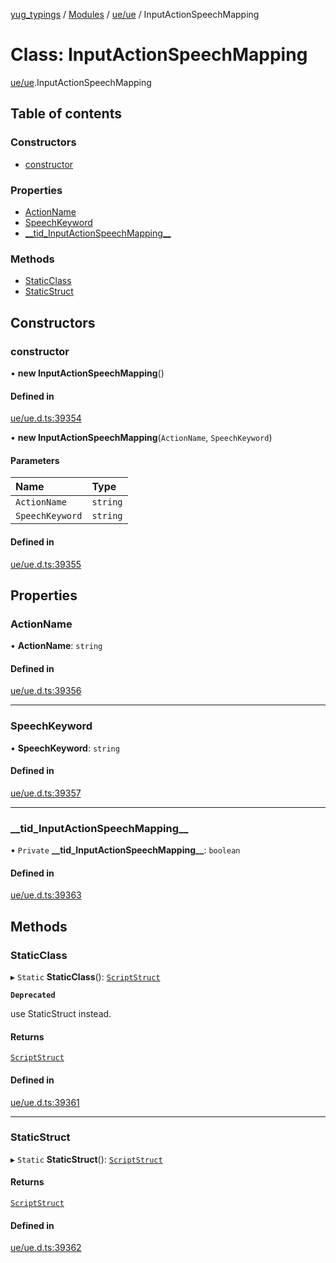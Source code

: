 [yug_typings](../README.md) / [Modules](../modules.md) / [ue/ue](../modules/ue_ue.md) / InputActionSpeechMapping

# Class: InputActionSpeechMapping

[ue/ue](../modules/ue_ue.md).InputActionSpeechMapping

## Table of contents

### Constructors

- [constructor](ue_ue.InputActionSpeechMapping.md#constructor)

### Properties

- [ActionName](ue_ue.InputActionSpeechMapping.md#actionname)
- [SpeechKeyword](ue_ue.InputActionSpeechMapping.md#speechkeyword)
- [\_\_tid\_InputActionSpeechMapping\_\_](ue_ue.InputActionSpeechMapping.md#__tid_inputactionspeechmapping__)

### Methods

- [StaticClass](ue_ue.InputActionSpeechMapping.md#staticclass)
- [StaticStruct](ue_ue.InputActionSpeechMapping.md#staticstruct)

## Constructors

### constructor

• **new InputActionSpeechMapping**()

#### Defined in

[ue/ue.d.ts:39354](https://github.com/YugMetaverse/yug_typings/blob/b7d9b19/ue/ue.d.ts#L39354)

• **new InputActionSpeechMapping**(`ActionName`, `SpeechKeyword`)

#### Parameters

| Name | Type |
| :------ | :------ |
| `ActionName` | `string` |
| `SpeechKeyword` | `string` |

#### Defined in

[ue/ue.d.ts:39355](https://github.com/YugMetaverse/yug_typings/blob/b7d9b19/ue/ue.d.ts#L39355)

## Properties

### ActionName

• **ActionName**: `string`

#### Defined in

[ue/ue.d.ts:39356](https://github.com/YugMetaverse/yug_typings/blob/b7d9b19/ue/ue.d.ts#L39356)

___

### SpeechKeyword

• **SpeechKeyword**: `string`

#### Defined in

[ue/ue.d.ts:39357](https://github.com/YugMetaverse/yug_typings/blob/b7d9b19/ue/ue.d.ts#L39357)

___

### \_\_tid\_InputActionSpeechMapping\_\_

• `Private` **\_\_tid\_InputActionSpeechMapping\_\_**: `boolean`

#### Defined in

[ue/ue.d.ts:39363](https://github.com/YugMetaverse/yug_typings/blob/b7d9b19/ue/ue.d.ts#L39363)

## Methods

### StaticClass

▸ `Static` **StaticClass**(): [`ScriptStruct`](ue_ue.ScriptStruct.md)

**`Deprecated`**

use StaticStruct instead.

#### Returns

[`ScriptStruct`](ue_ue.ScriptStruct.md)

#### Defined in

[ue/ue.d.ts:39361](https://github.com/YugMetaverse/yug_typings/blob/b7d9b19/ue/ue.d.ts#L39361)

___

### StaticStruct

▸ `Static` **StaticStruct**(): [`ScriptStruct`](ue_ue.ScriptStruct.md)

#### Returns

[`ScriptStruct`](ue_ue.ScriptStruct.md)

#### Defined in

[ue/ue.d.ts:39362](https://github.com/YugMetaverse/yug_typings/blob/b7d9b19/ue/ue.d.ts#L39362)
